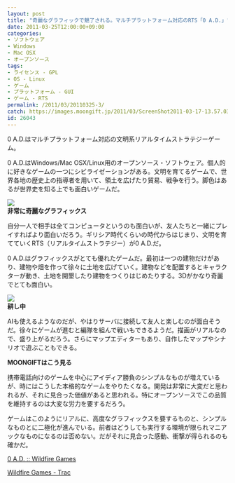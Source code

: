 ```yaml
---
layout: post
title: "奇麗なグラフィックで魅了される。マルチプラットフォーム対応のRTS「0 A.D.」"
date: 2011-03-25T12:00:00+09:00
categories:
- ソフトウェア
- Windows
- Mac OSX
- オープンソース
tags: 
- ライセンス - GPL
- OS - Linux
- ゲーム
- プラットフォーム - GUI
- ゲーム - RTS
permalink: /2011/03/20110325-3/
catch: https://images.moongift.jp/2011/03/ScreenShot2011-03-17-13.57.03_thumb.png
id: 26043
---
```

0 A.D.はマルチプラットフォーム対応の文明系リアルタイムストラテジーゲーム。

  

0 A.D.はWindows/Mac OSX/Linux用のオープンソース・ソフトウェア。個人的に好きなゲームの一つにシビライゼーションがある。文明を育てるゲームで、世界各地の歴史上の指導者を用いて、領土を広げたり貿易、戦争を行う。脚色はあるが世界史を知る上でも面白いゲームだ。

  

![](https://images.moongift.jp/2011/03/ScreenShot2011-03-17-13.55.42_thumb.png)  
**非常に奇麗なグラフィックス**

  

自分一人で相手は全てコンピュータというのも面白いが、友人たちと一緒にプレイすればより面白いだろう。ギリシア時代くらいの時代からはじまり、文明を育てていくRTS（リアルタイムストラテジー）が0 A.D.だ。

  
<!--more-->  

0 A.D.はグラフィックスがとても優れたゲームだ。最初は一つの建物だけがあり、建物や畑を作って徐々に土地を広げていく。建物などを配置するとキャラクターが動き、土地を開墾したり建物をつくりはじめたりする。3Dがかなり奇麗でとても面白い。

  

![](https://images.moongift.jp/2011/03/ScreenShot2011-03-17-13.57.03_thumb.png)  
**耕し中**

  

AIも使えるようなのだが、やはりサーバに接続して友人と楽しむのが面白そうだ。徐々にゲームが進むと編隊を組んで戦いもできるようだ。描画がリアルなので、盛り上がるだろう。さらにマップエディターもあり、自作したマップやシナリオで遊ぶこともできる。

  
  
  

**MOONGIFTはこう見る**

  

携帯電話向けのゲームを中心にアイディア勝負のシンプルなものが増えているが、時にはこうした本格的なゲームをやりたくなる。開発は非常に大変だと思われるが、それに見合った価値があると思われる。特にオープンソースでこの品質を維持するのは大変な労力を要するだろう。

  

ゲームはこのようにリアルに、高度なグラフィックスを要するものと、シンプルなものとに二極化が進んでいる。前者はどうしても実行する環境が限られマニアックなものになるのは否めない。だがそれに見合った感動、衝撃が得られるのも確かだ。

  

[0 A.D. :: Wildfire Games](http://wildfiregames.com/0ad/)

  

[Wildfire Games - Trac](http://trac.wildfiregames.com/)

